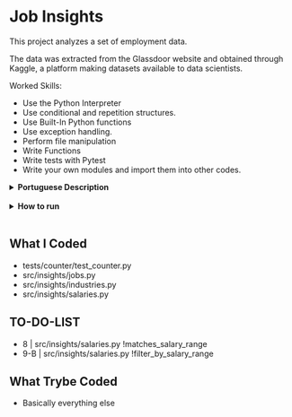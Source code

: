 # Job Insights

This project analyzes a set of employment data.

The data was extracted from the Glassdoor website and obtained through Kaggle, a platform making datasets available to data scientists.

Worked Skills:

- Use the Python Interpreter
- Use conditional and repetition structures.
- Use Built-In Python functions
- Use exception handling.
- Perform file manipulation
- Write Functions
- Write tests with Pytest
- Write your own modules and import them into other codes.

<details>
    <summary><strong>Portuguese Description</strong></summary></br>

    Esse projeto faz análises a partir de um conjunto de dados sobre empregos.

    Os dados foram extraídos do site Glassdoor e obtidos através do Kaggle, uma plataforma disponiblizando conjuntos de dados para cientistas de dados.

    🚵 Habilidades a serem trabalhadas:

    - Utilizar o terminal interativo do Python.
    - Utilizar estruturas condicionais e de repetição.
    - Utilizar funções built-in do Python.
    - Utilizar tratamento de exceções.
    - Realizar a manipulação de arquivos.
    - Escrever funções.
    - Escrever testes com Pytest.
    - Escrever seus próprios módulos e importá-los em outros códigos.
</details>

<br>

<details>
    <summary><strong>How to run</strong></summary></br>

    1. Clone this repository with:

        - `git clone git@github.com:NyPadilha/job-insights.git`
        - `cd  job-insights`

    Using Venv:

        1. Create the Virtual Environment:

            - `python3 -m venv .venv && source .venv/bin/activate`

        ?. Install the dependencies:

            - `python3 -m pip install -r dev-requirements`

    Without Venv:

        1. Install dependencies with:

            - `python3 -m pip install -r dev-requirements.txt`

    Test:

        `python3 -m pytest`
</details>

<br>

## What I Coded

- tests/counter/test_counter.py
- src/insights/jobs.py
- src/insights/industries.py
- src/insights/salaries.py

## TO-DO-LIST

- 8 | src/insights/salaries.py !matches_salary_range
- 9-B | src/insights/salaries.py !filter_by_salary_range

## What Trybe Coded

- Basically everything else